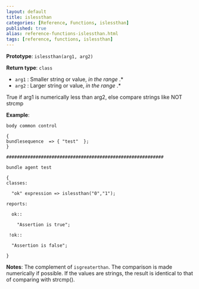 ```yaml
---
layout: default
title: islessthan
categories: [Reference, Functions, islessthan]
published: true
alias: reference-functions-islessthan.html
tags: [reference, functions, islessthan]
---
```


**Prototype**: `islessthan(arg1, arg2)`

**Return type**: `class`

* `arg1` : Smaller string or value, *in the range* .\*
* `arg2` : Larger string or value, *in the range* .\*

True if arg1 is numerically less than arg2, else compare strings like
NOT strcmp

**Example**:

```cf3
body common control

{
bundlesequence  => { "test"  };
}

###########################################################

bundle agent test

{
classes:

  "ok" expression => islessthan("0","1");

reports:

  ok::

    "Assertion is true";

 !ok::

  "Assertion is false";

}
```

**Notes**:
The complement of `isgreaterthan`. The comparison is made numerically if
possible. If the values are strings, the result is identical to that of
comparing with strcmp().
